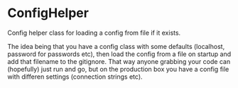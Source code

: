 ConfigHelper
============

Config helper class for loading a config from file if it exists.

The idea being that you have a config class with some defaults (localhost, password for passwords etc), then load the config from a file on startup and add that filename to the gitignore. That way anyone grabbing your code can (hopefully) just run and go, but on the production box you have a config file with differen settings (connection strings etc).
